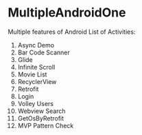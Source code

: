 # MultipleAndroidOne
Multiple features of Android
List of Activities:
1. Async Demo
2. Bar Code Scanner
3. Glide
4. Infinite Scroll
5. Movie List
6. RecyclerView
7. Retrofit
8. Login
9. Volley Users
10. Webview Search
11. GetOsByRetrofit 
12. MVP Pattern Check